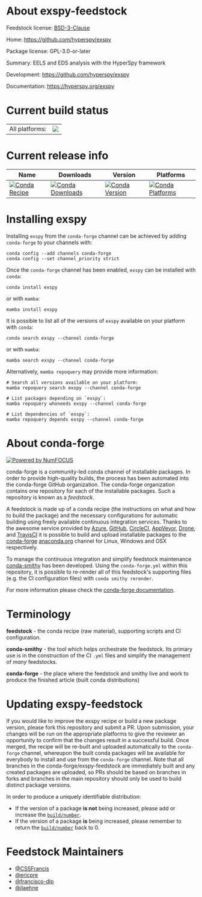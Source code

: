 About exspy-feedstock
=====================

Feedstock license: [BSD-3-Clause](https://github.com/conda-forge/exspy-feedstock/blob/main/LICENSE.txt)

Home: https://github.com/hyperspy/exspy

Package license: GPL-3.0-or-later

Summary: EELS and EDS analysis with the HyperSpy framework

Development: https://github.com/hyperspy/exspy

Documentation: https://hyperspy.org/exspy

Current build status
====================


<table><tr><td>All platforms:</td>
    <td>
      <a href="https://dev.azure.com/conda-forge/feedstock-builds/_build/latest?definitionId=21363&branchName=main">
        <img src="https://dev.azure.com/conda-forge/feedstock-builds/_apis/build/status/exspy-feedstock?branchName=main">
      </a>
    </td>
  </tr>
</table>

Current release info
====================

| Name | Downloads | Version | Platforms |
| --- | --- | --- | --- |
| [![Conda Recipe](https://img.shields.io/badge/recipe-exspy-green.svg)](https://anaconda.org/conda-forge/exspy) | [![Conda Downloads](https://img.shields.io/conda/dn/conda-forge/exspy.svg)](https://anaconda.org/conda-forge/exspy) | [![Conda Version](https://img.shields.io/conda/vn/conda-forge/exspy.svg)](https://anaconda.org/conda-forge/exspy) | [![Conda Platforms](https://img.shields.io/conda/pn/conda-forge/exspy.svg)](https://anaconda.org/conda-forge/exspy) |

Installing exspy
================

Installing `exspy` from the `conda-forge` channel can be achieved by adding `conda-forge` to your channels with:

```
conda config --add channels conda-forge
conda config --set channel_priority strict
```

Once the `conda-forge` channel has been enabled, `exspy` can be installed with `conda`:

```
conda install exspy
```

or with `mamba`:

```
mamba install exspy
```

It is possible to list all of the versions of `exspy` available on your platform with `conda`:

```
conda search exspy --channel conda-forge
```

or with `mamba`:

```
mamba search exspy --channel conda-forge
```

Alternatively, `mamba repoquery` may provide more information:

```
# Search all versions available on your platform:
mamba repoquery search exspy --channel conda-forge

# List packages depending on `exspy`:
mamba repoquery whoneeds exspy --channel conda-forge

# List dependencies of `exspy`:
mamba repoquery depends exspy --channel conda-forge
```


About conda-forge
=================

[![Powered by
NumFOCUS](https://img.shields.io/badge/powered%20by-NumFOCUS-orange.svg?style=flat&colorA=E1523D&colorB=007D8A)](https://numfocus.org)

conda-forge is a community-led conda channel of installable packages.
In order to provide high-quality builds, the process has been automated into the
conda-forge GitHub organization. The conda-forge organization contains one repository
for each of the installable packages. Such a repository is known as a *feedstock*.

A feedstock is made up of a conda recipe (the instructions on what and how to build
the package) and the necessary configurations for automatic building using freely
available continuous integration services. Thanks to the awesome service provided by
[Azure](https://azure.microsoft.com/en-us/services/devops/), [GitHub](https://github.com/),
[CircleCI](https://circleci.com/), [AppVeyor](https://www.appveyor.com/),
[Drone](https://cloud.drone.io/welcome), and [TravisCI](https://travis-ci.com/)
it is possible to build and upload installable packages to the
[conda-forge](https://anaconda.org/conda-forge) [anaconda.org](https://anaconda.org/)
channel for Linux, Windows and OSX respectively.

To manage the continuous integration and simplify feedstock maintenance
[conda-smithy](https://github.com/conda-forge/conda-smithy) has been developed.
Using the ``conda-forge.yml`` within this repository, it is possible to re-render all of
this feedstock's supporting files (e.g. the CI configuration files) with ``conda smithy rerender``.

For more information please check the [conda-forge documentation](https://conda-forge.org/docs/).

Terminology
===========

**feedstock** - the conda recipe (raw material), supporting scripts and CI configuration.

**conda-smithy** - the tool which helps orchestrate the feedstock.
                   Its primary use is in the construction of the CI ``.yml`` files
                   and simplify the management of *many* feedstocks.

**conda-forge** - the place where the feedstock and smithy live and work to
                  produce the finished article (built conda distributions)


Updating exspy-feedstock
========================

If you would like to improve the exspy recipe or build a new
package version, please fork this repository and submit a PR. Upon submission,
your changes will be run on the appropriate platforms to give the reviewer an
opportunity to confirm that the changes result in a successful build. Once
merged, the recipe will be re-built and uploaded automatically to the
`conda-forge` channel, whereupon the built conda packages will be available for
everybody to install and use from the `conda-forge` channel.
Note that all branches in the conda-forge/exspy-feedstock are
immediately built and any created packages are uploaded, so PRs should be based
on branches in forks and branches in the main repository should only be used to
build distinct package versions.

In order to produce a uniquely identifiable distribution:
 * If the version of a package **is not** being increased, please add or increase
   the [``build/number``](https://docs.conda.io/projects/conda-build/en/latest/resources/define-metadata.html#build-number-and-string).
 * If the version of a package **is** being increased, please remember to return
   the [``build/number``](https://docs.conda.io/projects/conda-build/en/latest/resources/define-metadata.html#build-number-and-string)
   back to 0.

Feedstock Maintainers
=====================

* [@CSSFrancis](https://github.com/CSSFrancis/)
* [@ericpre](https://github.com/ericpre/)
* [@francisco-dlp](https://github.com/francisco-dlp/)
* [@jlaehne](https://github.com/jlaehne/)

